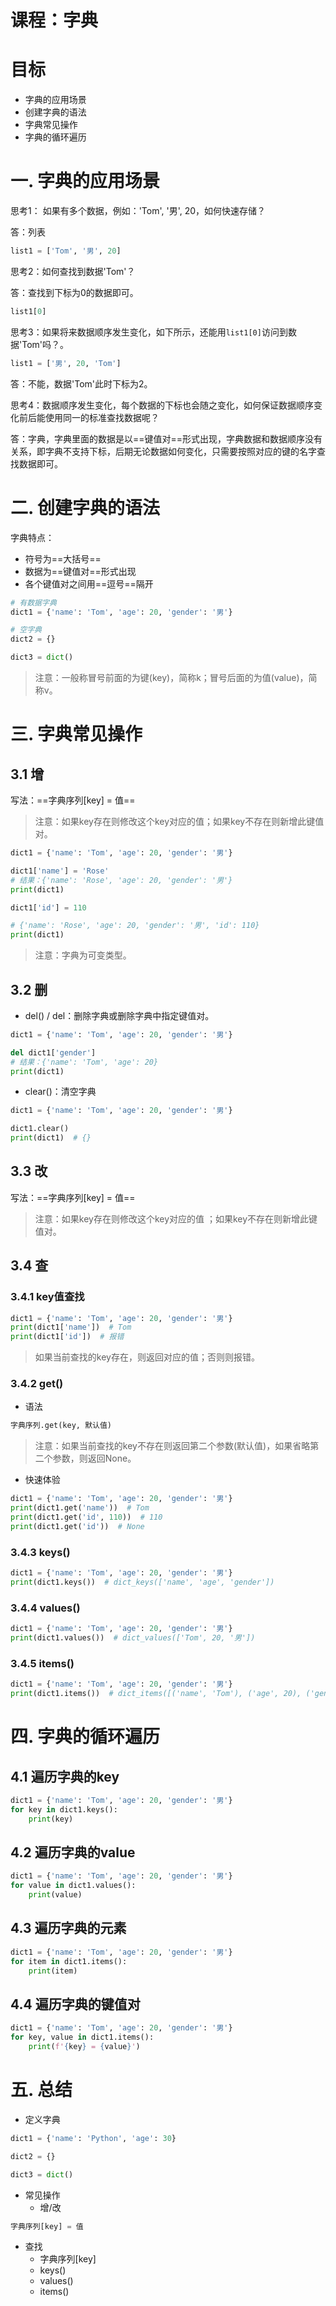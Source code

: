 # 课程：字典

# 目标

- 字典的应用场景
- 创建字典的语法
- 字典常见操作
- 字典的循环遍历

# 一. 字典的应用场景

思考1： 如果有多个数据，例如：'Tom', '男', 20，如何快速存储？

答：列表

``` python
list1 = ['Tom', '男', 20]
```

思考2：如何查找到数据'Tom'？

答：查找到下标为0的数据即可。

``` python
list1[0]
```

思考3：如果将来数据顺序发生变化，如下所示，还能用`list1[0]`访问到数据'Tom'吗？。

``` python
list1 = ['男', 20, 'Tom']
```

答：不能，数据'Tom'此时下标为2。

思考4：数据顺序发生变化，每个数据的下标也会随之变化，如何保证数据顺序变化前后能使用同一的标准查找数据呢？

答：字典，字典里面的数据是以==键值对==形式出现，字典数据和数据顺序没有关系，即字典不支持下标，后期无论数据如何变化，只需要按照对应的键的名字查找数据即可。



# 二. 创建字典的语法

字典特点：

- 符号为==大括号==
- 数据为==键值对==形式出现
- 各个键值对之间用==逗号==隔开

``` python
# 有数据字典
dict1 = {'name': 'Tom', 'age': 20, 'gender': '男'}

# 空字典
dict2 = {}

dict3 = dict()
```

> 注意：一般称冒号前面的为键(key)，简称k；冒号后面的为值(value)，简称v。

# 三. 字典常见操作

## 3.1 增

写法：==字典序列[key] = 值==

> 注意：如果key存在则修改这个key对应的值；如果key不存在则新增此键值对。
>

``` python
dict1 = {'name': 'Tom', 'age': 20, 'gender': '男'}

dict1['name'] = 'Rose'
# 结果：{'name': 'Rose', 'age': 20, 'gender': '男'}
print(dict1)

dict1['id'] = 110

# {'name': 'Rose', 'age': 20, 'gender': '男', 'id': 110}
print(dict1)
```

> 注意：字典为可变类型。



## 3.2 删

- del() / del：删除字典或删除字典中指定键值对。

``` python
dict1 = {'name': 'Tom', 'age': 20, 'gender': '男'}

del dict1['gender']
# 结果：{'name': 'Tom', 'age': 20}
print(dict1)
```



- clear()：清空字典

``` python
dict1 = {'name': 'Tom', 'age': 20, 'gender': '男'}

dict1.clear()
print(dict1)  # {}
```



## 3.3 改

写法：==字典序列[key] = 值==

> 注意：如果key存在则修改这个key对应的值 ；如果key不存在则新增此键值对。

## 3.4 查

### 3.4.1 key值查找

``` python
dict1 = {'name': 'Tom', 'age': 20, 'gender': '男'}
print(dict1['name'])  # Tom
print(dict1['id'])  # 报错
```

> 如果当前查找的key存在，则返回对应的值；否则则报错。



### 3.4.2 get()

- 语法

``` python
字典序列.get(key, 默认值)
```

> 注意：如果当前查找的key不存在则返回第二个参数(默认值)，如果省略第二个参数，则返回None。

- 快速体验

``` python 
dict1 = {'name': 'Tom', 'age': 20, 'gender': '男'}
print(dict1.get('name'))  # Tom
print(dict1.get('id', 110))  # 110
print(dict1.get('id'))  # None
```

### 3.4.3 keys()

``` python
dict1 = {'name': 'Tom', 'age': 20, 'gender': '男'}
print(dict1.keys())  # dict_keys(['name', 'age', 'gender'])
```



### 3.4.4 values()

``` python
dict1 = {'name': 'Tom', 'age': 20, 'gender': '男'}
print(dict1.values())  # dict_values(['Tom', 20, '男'])
```



### 3.4.5 items()

``` python
dict1 = {'name': 'Tom', 'age': 20, 'gender': '男'}
print(dict1.items())  # dict_items([('name', 'Tom'), ('age', 20), ('gender', '男')])
```



# 四. 字典的循环遍历

## 4.1 遍历字典的key

``` python
dict1 = {'name': 'Tom', 'age': 20, 'gender': '男'}
for key in dict1.keys():
    print(key)
```


## 4.2 遍历字典的value

``` python
dict1 = {'name': 'Tom', 'age': 20, 'gender': '男'}
for value in dict1.values():
    print(value)
```


## 4.3 遍历字典的元素

``` python
dict1 = {'name': 'Tom', 'age': 20, 'gender': '男'}
for item in dict1.items():
    print(item)
```


## 4.4 遍历字典的键值对

``` python
dict1 = {'name': 'Tom', 'age': 20, 'gender': '男'}
for key, value in dict1.items():
    print(f'{key} = {value}')
```


# 五. 总结

- 定义字典

``` python
dict1 = {'name': 'Python', 'age': 30}

dict2 = {}

dict3 = dict()
```

- 常见操作
  - 增/改

``` python
字典序列[key] = 值
```

- 查找
  - 字典序列[key]
  - keys()
  - values()
  - items()

